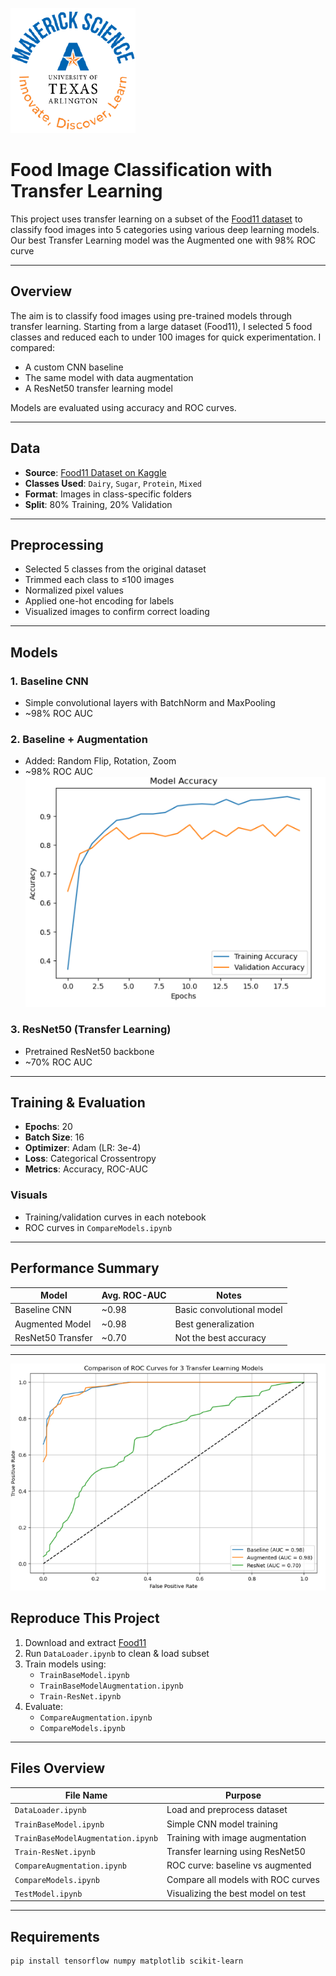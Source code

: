 ![](UTA-DataScience-Logo.png)

# Food Image Classification with Transfer Learning

This project uses transfer learning on a subset of the [Food11 dataset](https://www.kaggle.com/datasets/trolukovich/food11-image-dataset) to classify food images into 5 categories using various deep learning models. Our best Transfer Learning model was the Augmented one with 98% ROC curve

---

##  Overview

The aim is to classify food images using pre-trained models through transfer learning. Starting from a large dataset (Food11), I selected 5 food classes and reduced each to under 100 images for quick experimentation. I compared:
- A custom CNN baseline
- The same model with data augmentation
- A ResNet50 transfer learning model

Models are evaluated using accuracy and ROC curves.

---

##  Data

- **Source**: [Food11 Dataset on Kaggle](https://www.kaggle.com/datasets/trolukovich/food11-image-dataset)
- **Classes Used**: `Dairy`, `Sugar`, `Protein`, `Mixed`
- **Format**: Images in class-specific folders
- **Split**: 80% Training, 20% Validation

---

## Preprocessing

- Selected 5 classes from the original dataset
- Trimmed each class to ≤100 images
- Normalized pixel values
- Applied one-hot encoding for labels
- Visualized images to confirm correct loading

---

##  Models

### 1. Baseline CNN
- Simple convolutional layers with BatchNorm and MaxPooling
- ~98% ROC AUC

### 2. Baseline + Augmentation
- Added: Random Flip, Rotation, Zoom
- ~98% ROC AUC
![img2](img2.png)


### 3. ResNet50 (Transfer Learning)
- Pretrained ResNet50 backbone
- ~70% ROC AUC

---

##  Training & Evaluation

- **Epochs**: 20
- **Batch Size**: 16
- **Optimizer**: Adam (LR: 3e-4)
- **Loss**: Categorical Crossentropy
- **Metrics**: Accuracy, ROC-AUC

###  Visuals
- Training/validation curves in each notebook
- ROC curves in `CompareModels.ipynb`

---

##  Performance Summary

| Model              | Avg. ROC-AUC | Notes                          |
|------------------- |--------------|--------------------------------|
| Baseline CNN       | ~0.98        | Basic convolutional model      |
| Augmented Model    | ~0.98        | Best generalization            |
| ResNet50 Transfer  | ~0.70        | Not the best accuracy          |

---
![img1](img1.png)
## Reproduce This Project

1. Download and extract [Food11](https://www.kaggle.com/datasets/trolukovich/food11-image-dataset)
2. Run `DataLoader.ipynb` to clean & load subset
3. Train models using:
   - `TrainBaseModel.ipynb`
   - `TrainBaseModelAugmentation.ipynb`
   - `Train-ResNet.ipynb`
4. Evaluate:
   - `CompareAugmentation.ipynb`
   - `CompareModels.ipynb`

---

##  Files Overview

| File Name                  | Purpose                                         |
|---------------------------|-------------------------------------------------|
| `DataLoader.ipynb`        | Load and preprocess dataset                     |
| `TrainBaseModel.ipynb`    | Simple CNN model training                       |
| `TrainBaseModelAugmentation.ipynb` | Training with image augmentation       |
| `Train-ResNet.ipynb`      | Transfer learning using ResNet50               |
| `CompareAugmentation.ipynb` | ROC curve: baseline vs augmented             |
| `CompareModels.ipynb`     | Compare all models with ROC curves             |
| `TestModel.ipynb`         |  Visualizing the best model on test            | 

---

##  Requirements

```bash
pip install tensorflow numpy matplotlib scikit-learn
